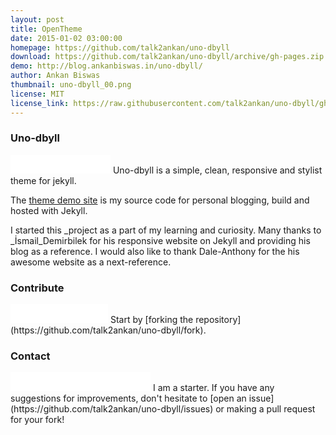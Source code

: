 ```yaml
---
layout: post
title: OpenTheme
date: 2015-01-02 03:00:00
homepage: https://github.com/talk2ankan/uno-dbyll
download: https://github.com/talk2ankan/uno-dbyll/archive/gh-pages.zip
demo: http://blog.ankanbiswas.in/uno-dbyll/
author: Ankan Biswas
thumbnail: uno-dbyll_00.png
license: MIT
license_link: https://raw.githubusercontent.com/talk2ankan/uno-dbyll/gh-pages/LICENSE
---
```

### Uno-dbyll
<iframe src="//ghbtns.com/github-btn.html?user=talk2ankan&repo=uno-dbyll&type=watch&count=true&size=large" allowtransparency="true" frameborder="0" scrolling="0" width="160px" height="30px"></iframe>
Uno-dbyll is a simple, clean, responsive and stylist theme for jekyll.

The [theme demo site](http://blog.ankanbiswas.in/uno-dbyll) is my source code for personal blogging, build and hosted with Jekyll. 


I started this _project as a part of my learning and curiosity. Many thanks to _İsmail_Demirbilek for his responsive website on Jekyll and providing his blog as a reference.
I would also like to thank Dale-Anthony for the his awesome website as a next-reference.

### Contribute
<iframe src="//ghbtns.com/github-btn.html?user=talk2ankan&repo=uno-dbyll&type=fork&count=true&size=large" allowtransparency="true" frameborder="0" scrolling="0" width="156px" height="30px"></iframe>
Start by [forking the repository](https://github.com/talk2ankan/uno-dbyll/fork).

### Contact
<iframe src="//ghbtns.com/github-btn.html?user=talk2ankan&type=follow&count=true&size=large" allowtransparency="true" frameborder="0" scrolling="0" width="224px" height="30px"></iframe>
I am a starter. If you have any suggestions for improvements, don't hesitate to [open an issue](https://github.com/talk2ankan/uno-dbyll/issues) or making a pull request for your fork!
